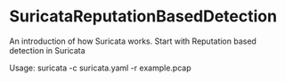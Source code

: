 # SuricataReputationBasedDetection
An introduction of how Suricata works. Start with Reputation based detection in Suricata

Usage: suricata -c suricata.yaml -r example.pcap


